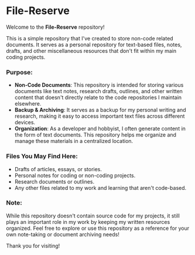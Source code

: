# File-Reserve

Welcome to the **File-Reserve** repository!

This is a simple repository that I've created to store non-code related documents. It serves as a personal repository for text-based files, notes, drafts, and other miscellaneous resources that don't fit within my main coding projects.

### Purpose:
- **Non-Code Documents**: This repository is intended for storing various documents like text notes, research drafts, outlines, and other written content that doesn't directly relate to the code repositories I maintain elsewhere.
- **Backup & Archiving**: It serves as a backup for my personal writing and research, making it easy to access important text files across different devices.
- **Organization**: As a developer and hobbyist, I often generate content in the form of text documents. This repository helps me organize and manage these materials in a centralized location.

### Files You May Find Here:
- Drafts of articles, essays, or stories.
- Personal notes for coding or non-coding projects.
- Research documents or outlines.
- Any other files related to my work and learning that aren't code-based.

### Note:
While this repository doesn't contain source code for my projects, it still plays an important role in my work by keeping my written resources organized. Feel free to explore or use this repository as a reference for your own note-taking or document archiving needs!

Thank you for visiting!
